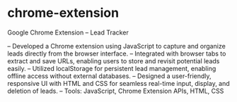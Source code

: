 # chrome-extension
Google Chrome Extension – Lead Tracker 

– Developed a Chrome extension using JavaScript to capture and organize leads directly from the browser interface.
– Integrated with browser tabs to extract and save URLs, enabling users to store and revisit potential leads easily.
– Utilized localStorage for persistent lead management, enabling offline access without external databases.
– Designed a user-friendly, responsive UI with HTML and CSS for seamless real-time input, display, and deletion of leads.
– Tools: JavaScript, Chrome Extension APIs, HTML, CSS
